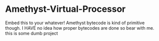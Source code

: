 # Amethyst-Virtual-Processor
Embed this to your whatever! Amethyst bytecode is kind of primitive though. I HAVE no idea how proper bytecodes are done so bear with me. this is some dumb project
